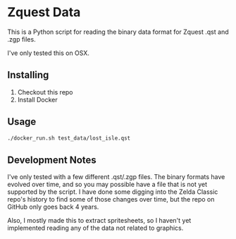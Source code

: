# Zquest Data

This is a Python script for reading the binary data format for Zquest .qst and .zgp files.

I've only tested this on OSX.

## Installing

1. Checkout this repo
1. Install Docker

## Usage

```sh
./docker_run.sh test_data/lost_isle.qst
```

## Development Notes

I've only tested with a few different .qst/.zgp files. The binary formats have evolved over time, and so you may possible have a file that is not yet supported by the script. I have done some digging into the Zelda Classic repo's history to find some of those changes over time, but the repo on GitHub only goes back 4 years.

Also, I mostly made this to extract spritesheets, so I haven't yet implemented reading any of the data not related to graphics.
